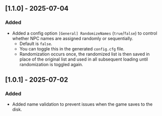## [1.1.0] - 2025-07-04
### Added
- Added a config option `[General] RandomizeNames` (`true`/`false`) to control whether NPC names are assigned randomly or sequentially.
  - Default is `false`.
  - You can toggle this in the generated `config.cfg` file.
  - Randomization occurs once, the randomized list is then saved in place of the original list and used in all subsequent loading until randomization is toggled again.

## [1.0.1] - 2025-07-02
### Added
- Added name validation to prevent issues when the game saves to the disk.
